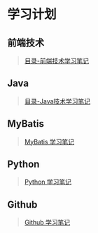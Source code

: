 # 学习计划
## 前端技术

> [目录-前端技术学习笔记](https://github.com/coolhwm/learning-front-end-dev)

## Java

> [目录-Java技术学习笔记](https://github.com/coolhwm/learning-java)

## MyBatis
> [MyBatis 学习笔记](https://github.com/coolhwm/learning-index/tree/master/doc/mybatis)

## Python

> [Python 学习笔记](https://github.com/coolhwm/learning-index/tree/master/doc/python)

## Github

> [Github 学习笔记](https://github.com/coolhwm/learning-index/tree/master/doc/github)

